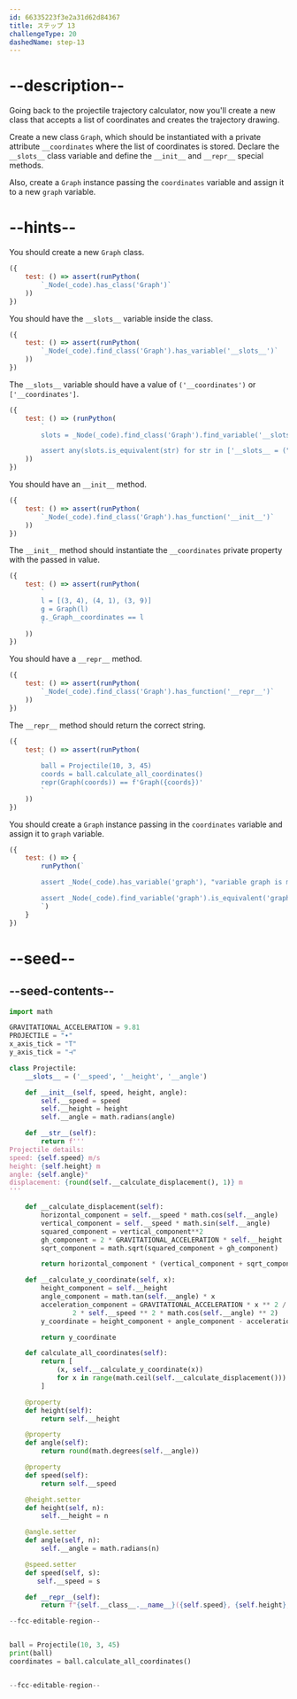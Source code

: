 ```yaml
---
id: 66335223f3e2a31d62d84367
title: ステップ 13
challengeType: 20
dashedName: step-13
---
```


# --description--

Going back to the projectile trajectory calculator, now you'll create a new class that accepts a list of coordinates and creates the trajectory drawing.

Create a new class `Graph`, which should be instantiated with a private attribute `__coordinates` where the list of coordinates is stored. Declare the `__slots__` class variable and define the  `__init__` and `__repr__` special methods.

Also, create a `Graph` instance passing the `coordinates` variable and assign it to a new `graph` variable.

# --hints--

You should create a new `Graph` class.

```js
({
    test: () => assert(runPython(
        `_Node(_code).has_class('Graph')`
    ))
})
```

You should have the `__slots__` variable inside the class.

```js
({
    test: () => assert(runPython(
        `_Node(_code).find_class('Graph').has_variable('__slots__')`
    ))
})
```

The `__slots__` variable should have a value of `('__coordinates')` or `['__coordinates']`.

```js
({
    test: () => (runPython(
        `
        slots = _Node(_code).find_class('Graph').find_variable('__slots__')

        assert any(slots.is_equivalent(str) for str in ['__slots__ = ("__coordinates")', '__slots__ = ["__coordinates"]'])`
    ))
})
```

You should have an `__init__` method.

```js
({
    test: () => assert(runPython(
        `_Node(_code).find_class('Graph').has_function('__init__')`
    ))
})
```

The `__init__` method should instantiate the `__coordinates` private property with the passed in value.

```js
({
    test: () => assert(runPython(
        `
        l = [(3, 4), (4, 1), (3, 9)]
        g = Graph(l)
        g._Graph__coordinates == l
        `
    ))
})
```

You should have a `__repr__` method.

```js
({
    test: () => assert(runPython(
        `_Node(_code).find_class('Graph').has_function('__repr__')`
    ))
})
```

The `__repr__` method should return the correct string.

```js
({
    test: () => assert(runPython(
        `
        ball = Projectile(10, 3, 45)
        coords = ball.calculate_all_coordinates()
        repr(Graph(coords)) == f'Graph({coords})'
        `
    ))
})
```

You should create a `Graph` instance passing in the `coordinates` variable and assign it to `graph` variable.

```js
({
    test: () => {
        runPython(`

        assert _Node(_code).has_variable('graph'), "variable graph is missing"

        assert _Node(_code).find_variable('graph').is_equivalent('graph = Graph(coordinates)'), "assignment to graph is wrong"
        `)
    }
})
```

# --seed--

## --seed-contents--

```py
import math

GRAVITATIONAL_ACCELERATION = 9.81
PROJECTILE = "∙"
x_axis_tick = "T"
y_axis_tick = "⊣"

class Projectile:
    __slots__ = ('__speed', '__height', '__angle')

    def __init__(self, speed, height, angle):
        self.__speed = speed
        self.__height = height
        self.__angle = math.radians(angle)

    def __str__(self):
        return f'''
Projectile details:
speed: {self.speed} m/s
height: {self.height} m
angle: {self.angle}°
displacement: {round(self.__calculate_displacement(), 1)} m
'''

    def __calculate_displacement(self):
        horizontal_component = self.__speed * math.cos(self.__angle)
        vertical_component = self.__speed * math.sin(self.__angle)
        squared_component = vertical_component**2
        gh_component = 2 * GRAVITATIONAL_ACCELERATION * self.__height
        sqrt_component = math.sqrt(squared_component + gh_component)

        return horizontal_component * (vertical_component + sqrt_component) / GRAVITATIONAL_ACCELERATION

    def __calculate_y_coordinate(self, x):
        height_component = self.__height
        angle_component = math.tan(self.__angle) * x
        acceleration_component = GRAVITATIONAL_ACCELERATION * x ** 2 / (
                2 * self.__speed ** 2 * math.cos(self.__angle) ** 2)
        y_coordinate = height_component + angle_component - acceleration_component

        return y_coordinate

    def calculate_all_coordinates(self):
        return [
            (x, self.__calculate_y_coordinate(x))
            for x in range(math.ceil(self.__calculate_displacement()))
        ]

    @property
    def height(self):
        return self.__height

    @property
    def angle(self):
        return round(math.degrees(self.__angle))

    @property
    def speed(self):
        return self.__speed

    @height.setter
    def height(self, n):
        self.__height = n

    @angle.setter
    def angle(self, n):
        self.__angle = math.radians(n)

    @speed.setter
    def speed(self, s):
       self.__speed = s

    def __repr__(self):
        return f"{self.__class__.__name__}({self.speed}, {self.height}, {self.angle})"

--fcc-editable-region--


ball = Projectile(10, 3, 45)
print(ball)
coordinates = ball.calculate_all_coordinates()


--fcc-editable-region-- 
```
